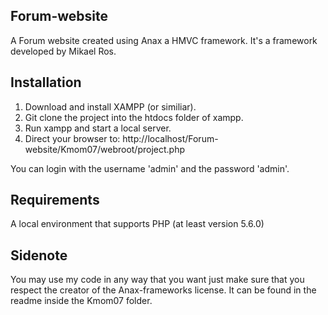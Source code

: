 ## Forum-website
A Forum website created using Anax a HMVC framework. It's a framework developed by Mikael Ros.

## Installation
1. Download and install XAMPP (or similiar).
2. Git clone the project into the htdocs folder of xampp.
3. Run xampp and start a local server.
4. Direct your browser to: http://localhost/Forum-website/Kmom07/webroot/project.php

You can login with the username 'admin' and the password 'admin'.

## Requirements
A local environment that supports PHP (at least version 5.6.0)

## Sidenote
You may use my code in any way that you want just make sure that you respect the creator of the Anax-frameworks license. It can be found in the readme inside the Kmom07 folder.




